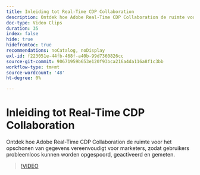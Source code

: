 ```yaml
---
title: Inleiding tot Real-Time CDP Collaboration
description: Ontdek hoe Adobe Real-Time CDP Collaboration de ruimte voor het opschonen van gegevens vereenvoudigt voor marketers, zodat gebruikers probleemloos kunnen worden opgespoord, geactiveerd en gemeten.
doc-type: Video Clips
duration: 35
index: false
hide: true
hidefromtoc: true
recommendations: noCatalog, noDisplay
exl-id: f223051e-44fb-468f-a40b-99d7360826cc
source-git-commit: 90671959b653e120f93bca216a4da116a8f1c3bb
workflow-type: tm+mt
source-wordcount: '48'
ht-degree: 0%

---
```


# Inleiding tot Real-Time CDP Collaboration

Ontdek hoe Adobe Real-Time CDP Collaboration de ruimte voor het opschonen van gegevens vereenvoudigt voor marketers, zodat gebruikers probleemloos kunnen worden opgespoord, geactiveerd en gemeten.

<!-- 65_OS511_3442426_34_introduction-to-realtime-cdp-collaboration -->
>[!VIDEO](https://video.tv.adobe.com/v/3458279/?learn=on&enablevpops=true)
